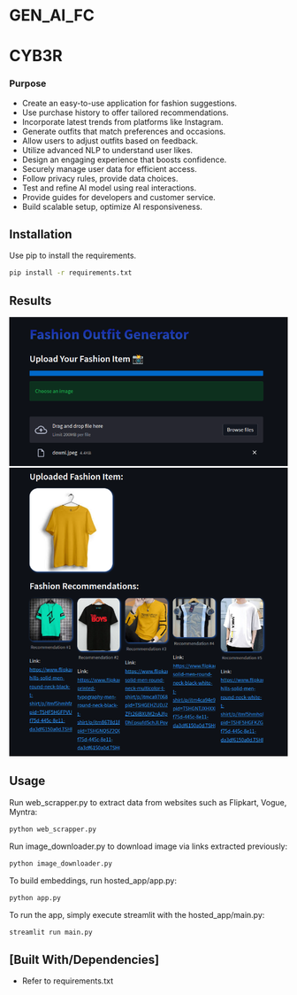 
# GEN_AI_FC

# CYB3R
### Purpose

- Create an easy-to-use application for fashion suggestions.
- Use purchase history to offer tailored recommendations.
- Incorporate latest trends from platforms like Instagram.
- Generate outfits that match preferences and occasions.
- Allow users to adjust outfits based on feedback.
- Utilize advanced NLP to understand user likes.
- Design an engaging experience that boosts confidence.
- Securely manage user data for efficient access.
- Follow privacy rules, provide data choices.
- Test and refine AI model using real interactions.
- Provide guides for developers and customer service.
- Build scalable setup, optimize AI responsiveness.

## Installation

Use pip to install the requirements.

~~~bash
pip install -r requirements.txt
~~~

## Results
![grid1.png](grid1.png)
![grid2.png](grid2.png)

## Usage

Run web_scrapper.py to extract data from websites such as Flipkart, Vogue, Myntra:
```bash
python web_scrapper.py
```

Run image_downloader.py to download image via links extracted previously:
```bash
python image_downloader.py
```


To build embeddings, run hosted_app/app.py:
```bash
python app.py
```


To run the app, simply execute streamlit with the hosted_app/main.py:
```bash
streamlit run main.py
```




## [Built With/Dependencies]

- Refer to requirements.txt
